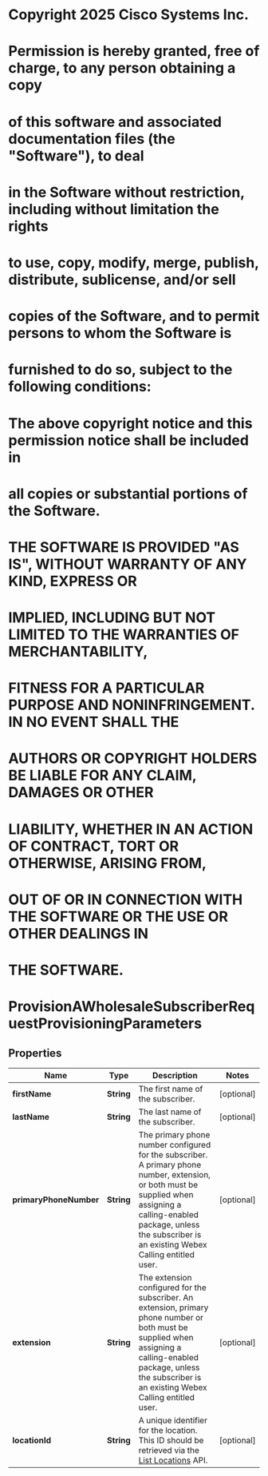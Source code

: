 <!--  Copyright 2025 Cisco Systems Inc.

Permission is hereby granted, free of charge, to any person obtaining a copy
of this software and associated documentation files (the "Software"), to deal
in the Software without restriction, including without limitation the rights
to use, copy, modify, merge, publish, distribute, sublicense, and/or sell
copies of the Software, and to permit persons to whom the Software is
furnished to do so, subject to the following conditions:

The above copyright notice and this permission notice shall be included in
all copies or substantial portions of the Software.

THE SOFTWARE IS PROVIDED "AS IS", WITHOUT WARRANTY OF ANY KIND, EXPRESS OR
IMPLIED, INCLUDING BUT NOT LIMITED TO THE WARRANTIES OF MERCHANTABILITY,
FITNESS FOR A PARTICULAR PURPOSE AND NONINFRINGEMENT. IN NO EVENT SHALL THE
AUTHORS OR COPYRIGHT HOLDERS BE LIABLE FOR ANY CLAIM, DAMAGES OR OTHER
LIABILITY, WHETHER IN AN ACTION OF CONTRACT, TORT OR OTHERWISE, ARISING FROM,
OUT OF OR IN CONNECTION WITH THE SOFTWARE OR THE USE OR OTHER DEALINGS IN
THE SOFTWARE.-->
# Copyright 2025 Cisco Systems Inc.
#
# Permission is hereby granted, free of charge, to any person obtaining a copy
# of this software and associated documentation files (the "Software"), to deal
# in the Software without restriction, including without limitation the rights
# to use, copy, modify, merge, publish, distribute, sublicense, and/or sell
# copies of the Software, and to permit persons to whom the Software is
# furnished to do so, subject to the following conditions:
#
# The above copyright notice and this permission notice shall be included in
# all copies or substantial portions of the Software.
#
# THE SOFTWARE IS PROVIDED "AS IS", WITHOUT WARRANTY OF ANY KIND, EXPRESS OR
# IMPLIED, INCLUDING BUT NOT LIMITED TO THE WARRANTIES OF MERCHANTABILITY,
# FITNESS FOR A PARTICULAR PURPOSE AND NONINFRINGEMENT. IN NO EVENT SHALL THE
# AUTHORS OR COPYRIGHT HOLDERS BE LIABLE FOR ANY CLAIM, DAMAGES OR OTHER
# LIABILITY, WHETHER IN AN ACTION OF CONTRACT, TORT OR OTHERWISE, ARISING FROM,
# OUT OF OR IN CONNECTION WITH THE SOFTWARE OR THE USE OR OTHER DEALINGS IN
# THE SOFTWARE.



# ProvisionAWholesaleSubscriberRequestProvisioningParameters


## Properties

| Name | Type | Description | Notes |
|------------ | ------------- | ------------- | -------------|
|**firstName** | **String** | The first name of the subscriber. |  [optional] |
|**lastName** | **String** | The last name of the subscriber. |  [optional] |
|**primaryPhoneNumber** | **String** | The primary phone number configured for the subscriber. A primary phone number, extension, or both must be supplied when assigning a calling-enabled package, unless the subscriber is an existing Webex Calling entitled user. |  [optional] |
|**extension** | **String** | The extension configured for the subscriber. An extension, primary phone number or both must be supplied when assigning a calling-enabled package, unless the subscriber is an existing Webex Calling entitled user. |  [optional] |
|**locationId** | **String** | A unique identifier for the location. This ID should be retrieved via the [List Locations](/docs/api/v1/locations/list-locations) API. |  [optional] |



